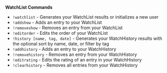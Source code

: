 **WatchList Commands**
- `!watchlist`  - Generates your WatchList results or initializes a new user 
- `!addshow`  - Adds an entry to your WatchList
- `!removeshow`  - Removes an entry from your WatchList
- `!editorder`  - Edits the order of your WatchList
- `!history [name, tag, date]`  - Generates your WatchHistory results with the optional sort by name, date, or filter by tag
- `!addhistory`  - Adds an entry to your WatchHistory
- `!removehistory`  - Removes an entry from your WatchHistory
- `!editrating`  - Edits the rating of an entry in your WatchHistory
- `!clearhistory`  - Removes all entries from your WatchHistory